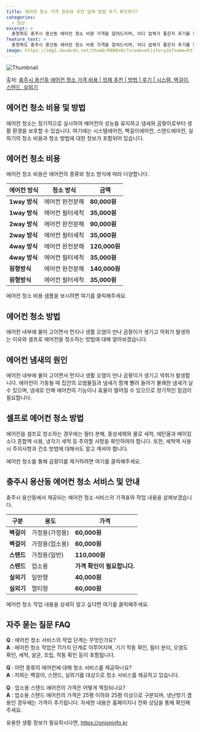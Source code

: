 ```yaml
---
title: 에어컨 청소 가격 정보와 추천 업체 방법 후기 확인하기!
categories:
  - 일상
excerpt: >
  충청북도 충주시 용산동 에어컨 청소 비용 가격을 알려드리며, 어디 업체가 좋은지 후기를 통해 알아보겠습니다. 현재 글에서는 시스템, 벽걸이, 스탠드, 실외기 각각에 대해 청소 비용이 나와 있으니 참고하시면 되겠습니다. 에어컨 분해 청소 방법 보기 👈 클릭셀프 에어컨 청소 방법 보기👈 클릭충주시 용산동 에어컨 청소 비용시스템에어컨 방식클리닝방식금액1way 방식에어컨 완전분해80,000원1way 방식에어컨 필터세척35,000원2way 방식에어컨 완전분해90,000원2way 방식에어컨 필터세척35,000원4way 방식에어컨 완전분해120,000원4way 방식에어컨 필터세척35,000원원형방식에어컨 완전분해140,000원원형방식에어컨 필터세척35,000원에어컨 청소 견적 샘플 보기 👈 클릭에어컨 냄새의 원인은 ..
feature_text: >
  충청북도 충주시 용산동 에어컨 청소 비용 가격을 알려드리며, 어디 업체가 좋은지 후기를 통해 알아보겠습니다. 현재 글에서는 시스템, 벽걸이, 스탠드, 실외기 각각에 대해 청소 비용이 나와 있으니 참고하시면 되겠습니다. 에어컨 분해 청소 방법 보기 👈 클릭셀프 에어컨 청소 방법 보기👈 클릭충주시 용산동 에어컨 청소 비용시스템에어컨 방식클리닝방식금액1way 방식에어컨 완전분해80,000원1way 방식에어컨 필터세척35,000원2way 방식에어컨 완전분해90,000원2way 방식에어컨 필터세척35,000원4way 방식에어컨 완전분해120,000원4way 방식에어컨 필터세척35,000원원형방식에어컨 완전분해140,000원원형방식에어컨 필터세척35,000원에어컨 청소 견적 샘플 보기 👈 클릭에어컨 냄새의 원인은 ..
image: https://img1.daumcdn.net/thumb/R800x0/?scode=mtistory2&fname=https%3A%2F%2Fblog.kakaocdn.net%2Fdn%2FbrIVTt%2FbtsHz4Nmdgq%2FEciR1SUSWGKH0G3Q1IJIA0%2Fimg.webp
---
```


![Thumbnail](https://img1.daumcdn.net/thumb/R800x0/?scode=mtistory2&fname=https%3A%2F%2Fblog.kakaocdn.net%2Fdn%2FbrIVTt%2FbtsHz4Nmdgq%2FEciR1SUSWGKH0G3Q1IJIA0%2Fimg.webp)

<p>출처: <a href="https://onioninfo.kr/entry/%EC%B6%A9%EC%A3%BC%EC%8B%9C-%EC%9A%A9%EC%82%B0%EB%8F%99-%EC%97%90%EC%96%B4%EC%BB%A8-%EC%B2%AD%EC%86%8C-%EA%B0%80%EA%B2%A9-%EB%B9%84%EC%9A%A9-%EC%97%85%EC%B2%B4-%EC%B6%94%EC%B2%9C-%EB%B0%A9%EB%B2%95-%ED%9B%84%EA%B8%B0-%EC%8B%9C%EC%8A%A4%ED%85%9C-%EB%B2%BD%EA%B1%B8%EC%9D%B4-%EC%8A%A4%ED%83%A0%EB%93%9C-%EC%8B%A4%EC%99%B8%EA%B8%B0" rel="dofollow">충주시 용산동 에어컨 청소 가격 비용 | 업체 추천 | 방법 | 후기 | 시스템, 벽걸이, 스탠드, 실외기</a> </p>

## 에어컨 청소 비용 및 방법

에어컨 청소는 정기적으로 실시하여 에어컨의 성능을 유지하고 냄새와 곰팡이로부터 생활 환경을 보호할 수 있습니다. 여기에는 시스템에어컨,
벽걸이에어컨, 스탠드에어컨, 실외기의 청소 비용과 청소 방법에 대한 정보가 포함되어 있습니다.

## 에어컨 청소 비용

에어컨 청소 비용은 에어컨의 종류와 청소 방식에 따라 다양합니다.

에어컨 방식 | 청소 방식 | 금액  
---|---|---  
**1way 방식** | 에어컨 완전분해 | **80,000원**  
**1way 방식** | 에어컨 필터세척 | **35,000원**  
**2way 방식** | 에어컨 완전분해 | **90,000원**  
**2way 방식** | 에어컨 필터세척 | **35,000원**  
**4way 방식** | 에어컨 완전분해 | **120,000원**  
**4way 방식** | 에어컨 필터세척 | **35,000원**  
**원형방식** | 에어컨 완전분해 | **140,000원**  
**원형방식** | 에어컨 필터세척 | **35,000원**  
  
에어컨 청소 비용 샘플을 보시려면 여기를 클릭해주세요.

## 에어컨 청소 방법

에어컨 내부에 물이 고이면서 먼지나 생활 오염이 만나 곰팡이가 생기고 악취가 발생하는 이유와 셀프로 에어컨을 청소하는 방법에 대해
알아보겠습니다.

## **에어컨 냄새의 원인**

에어컨 내부에 물이 고이면서 먼지나 생활 오염이 만나 곰팡이가 생기고 악취가 발생합니다. 에어컨이 가동될 때 집안의 오염물질과 냄새가 함께
빨려 들어가 불쾌한 냄새가 날 수 있으며, 냄새로 인해 에어컨의 기능이나 효율이 떨어질 수 있으므로 정기적인 점검이 필요합니다.

## **셀프로 에어컨 청소 방법**

에어컨을 셀프로 청소하는 경우에는 필터 분해, 중성세제와 물로 세척, 에탄올과 베이킹소다 혼합액 사용, 냉각기 세척 등 주의할 사항을
확인하여야 합니다. 또한, 세척액 사용시 주의사항과 건조 방법에 대해서도 알고 계셔야 합니다.

에어컨 청소를 통해 곰팡이를 제거하려면 여기를 클릭해주세요.

## 충주시 용산동 에어컨 청소 서비스 및 안내

충주시 용산동에서 제공되는 에어컨 청소 서비스의 가격표와 작업 내용을 살펴보겠습니다.

구분 | 용도 | 가격  
---|---|---  
**벽걸이** | 가정용(가정용) | **60,000원**  
**벽걸이** | 가정용(업소용) | **60,000원**  
**스탠드** | 가정용(일반) | **110,000원**  
**스탠드** | 업소용 | **가격 확인이 필요합니다.**  
**실외기** | 일반형 | **40,000원**  
**실외기** | 멀티형 | **60,000원**  
  
에어컨 청소 작업 내용을 상세히 알고 싶다면 여기를 클릭해주세요.

## 자주 묻는 질문 FAQ

**Q** : 에어컨 청소 서비스의 작업 단계는 무엇인가요?  
**A** : 에어컨 청소 작업은 11가지 단계로 이루어지며, 기기 작동 확인, 필터 분리, 오염도 확인, 세척, 살균, 조립, 작동 확인
등이 포함됩니다.

**Q** : 어떤 종류의 에어컨에 대해 청소 서비스를 제공하나요?  
**A** : 저희는 벽걸이, 스탠드, 실외기를 대상으로 청소 서비스를 제공하고 있습니다.

**Q** : 업소용 스탠드 에어컨의 가격은 어떻게 책정되나요?  
**A** : 업소용 스탠드 에어컨의 가격은 25평 이하와 25평 이상으로 구분되며, 냉난방기 겸용인 경우에는 가격이 추가됩니다. 자세한
내용은 홈페이지나 전화 상담을 통해 확인해주세요.

 

유용한 생활 정보가 필요하시다면, <a href="https://onioninfo.kr" rel="dofollow">https://onioninfo.kr</a>


